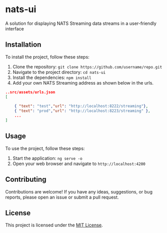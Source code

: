 # nats-ui

A solution for displaying NATS Streaming data streams in a user-friendly interface

## Installation

To install the project, follow these steps:

1. Clone the repository: `git clone https://github.com/username/repo.git`
2. Navigate to the project directory: `cd nats-ui`
3. Install the dependencies: `npm install`
4. Add your own NATS Streaming address as shown below in the urls.
```json
..src/assets/urls.json
[
    
    { "text": "test","url": "http://localhost:8222/streaming"},
    { "text": "prod","url": "http://localhost:8223/streaming" },
    ...
]
```

## Usage

To use the project, follow these steps:

1. Start the application: `ng serve -o`
2. Open your web browser and navigate to `http://localhost:4200`

## Contributing

Contributions are welcome! If you have any ideas, suggestions, or bug reports, please open an issue or submit a pull request.

## License

This project is licensed under the [MIT License](LICENSE).

